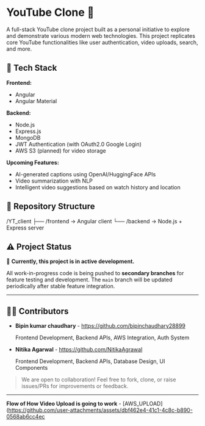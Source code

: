 # YouTube Clone 🎥

A full-stack YouTube clone project built as a personal initiative to explore and demonstrate various modern web technologies. This project replicates core YouTube functionalities like user authentication, video uploads, search, and more.

## 🚀 Tech Stack

**Frontend:**
- Angular
- Angular Material

**Backend:**
- Node.js
- Express.js
- MongoDB
- JWT Authentication (with OAuth2.0 Google Login)
- AWS S3 (planned) for video storage

**Upcoming Features:**
- AI-generated captions using OpenAI/HuggingFace APIs
- Video summarization with NLP
- Intelligent video suggestions based on watch history and location

## 📂 Repository Structure

/YT_client ├── /frontend → Angular client └── /backend → Node.js + Express server


## ⚠️ Project Status

🔧 **Currently, this project is in active development.**

All work-in-progress code is being pushed to **secondary branches** for feature testing and development. The `main` branch will be updated periodically after stable feature integration.

---

## 👨‍💻 Contributors

- **Bipin kumar chaudhary** - https://github.com/bipinchaudhary28899

  Frontend Development, Backend APIs, AWS Integration, Auth System

- **Nitika Agarwal** - https://github.com/NitikaAgrawal 

  Frontend Development, Backend APIs, Database Design, UI Components

> We are open to collaboration! Feel free to fork, clone, or raise issues/PRs for improvements or feedback.

---


**Flow of How Video Upload is going to work** - [AWS_UPLOAD](https://github.com/user-attachments/assets/dbf462e4-41c1-4c8c-b890-0568ab6cc4ec

